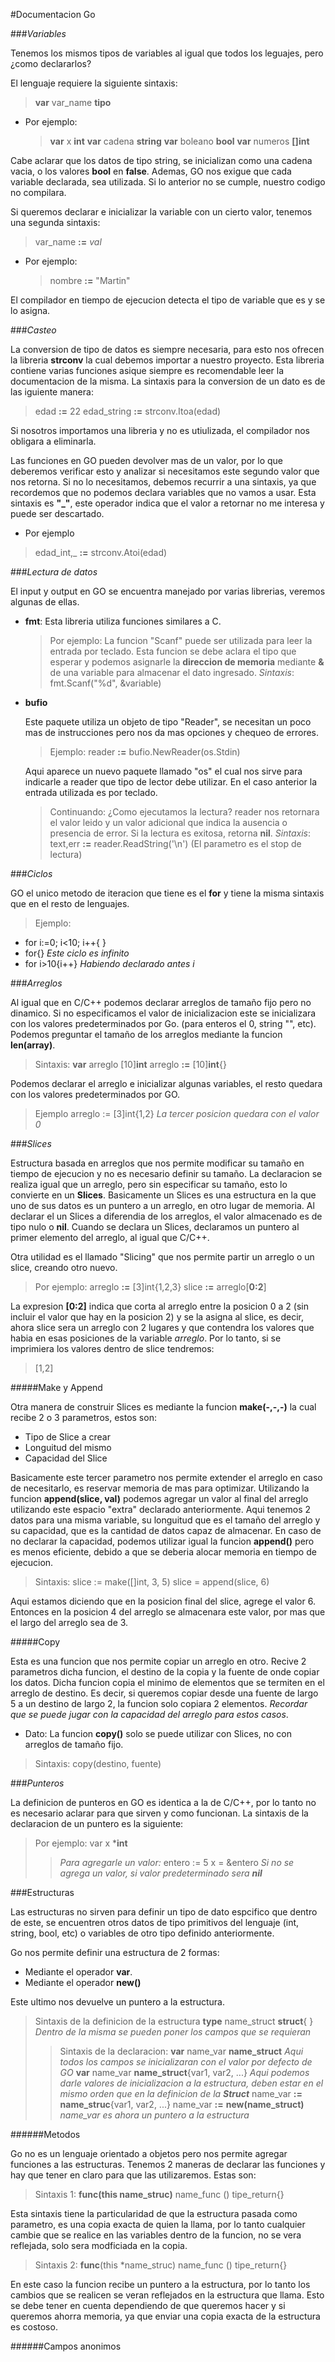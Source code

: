 #Documentacion Go

###*Variables*

Tenemos los mismos tipos de variables al igual que todos los leguajes, pero ¿como declararlos?

El lenguaje requiere la siguiente sintaxis: 

> **var** var_name **tipo**

+ Por ejemplo:
    > **var** x **int**
    > **var** cadena **string**
    > **var** boleano **bool**
    **var** numeros **[]int**

Cabe aclarar que los datos de tipo string, se inicializan como una cadena vacia, o los valores **bool** en **false**. Ademas, GO nos exigue que cada variable declarada, sea utilizada. Si lo anterior no se cumple, nuestro codigo no compilara.

Si queremos declarar e inicializar la variable con un cierto valor, tenemos una segunda sintaxis:

> var_name **:=** *val*

+ Por ejemplo:
    >nombre **:=** "Martin"

El compilador en tiempo de ejecucion detecta el tipo de variable que es y se lo asigna.

###*Casteo*

La conversion de tipo de datos es siempre necesaria, para esto nos ofrecen la libreria **strconv** la cual debemos importar a nuestro proyecto. Esta libreria contiene varias funciones asique siempre es recomendable leer la documentacion de la misma.
La sintaxis para la conversion de un dato es de las iguiente manera:

> edad **:=** 22
> edad_string **:=** strconv.Itoa(edad)

Si nosotros importamos una libreria y no es utiulizada, el compilador nos obligara a eliminarla.

Las funciones en GO pueden devolver mas de un valor, por lo que deberemos verificar esto y analizar si necesitamos este segundo valor que nos retorna. Si no lo necesitamos, debemos recurrir a una sintaxis, ya que recordemos que no podemos declara variables que no vamos a usar. Esta sintaxis es **"_"**, este operador indica que el valor a retornar no me interesa y puede ser descartado. 

+ Por ejemplo
> edad_int,_ **:=** strconv.Atoi(edad)

###*Lectura de datos*

El input y output en GO se encuentra manejado por varias librerias, veremos algunas de ellas.

+ **fmt**:
    Esta libreria utiliza funciones similares a C.
    >Por ejemplo:
    La funcion "Scanf" puede ser utilizada para leer la entrada por teclado. Esta funcion se debe aclara el tipo que esperar y podemos asignarle la **direccion de memoria** mediante **&** de una variable para almacenar el dato ingresado.
    *Sintaxis*: fmt.Scanf("%d", &variable)

+ **bufio**

    Este paquete utiliza un objeto de tipo "Reader", se necesitan un poco mas de instrucciones pero nos da mas opciones y chequeo de errores.
    >Ejemplo:
    reader **:=** bufio.NewReader(os.Stdin)

    Aqui aparece un nuevo paquete llamado "os" el cual nos sirve para indicarle a reader que tipo de lector debe utilizar. En el caso anterior la entrada utilizada es por teclado.

    >Continuando:
    ¿Como ejecutamos la lectura?
    reader nos retornara el valor leido y un valor adicional que indica la ausencia o presencia de error. Si la lectura es exitosa, retorna **nil**.
    *Sintaxis*:
    text,err **:=** reader.ReadString('\n') (El parametro es el stop de lectura)

###*Ciclos*

GO el unico metodo de iteracion que tiene es el **for** y tiene la misma sintaxis que en el resto de lenguajes.

>Ejemplo:
 - for i:=0; i<10; i++{ }
 - for{} *Este ciclo es infinito*
 - for i>10{i++} *Habiendo declarado antes i*

###*Arreglos*

Al igual que en C/C++ podemos declarar arreglos de tamaño fijo pero no dinamico. Si no especificamos el valor de inicializacion este se inicializara con los valores predeterminados por Go. (para enteros el 0, string "", etc).
Podemos preguntar el tamaño de los arreglos mediante la funcion **len(array)**.

>Sintaxis:
**var** arreglo [10]**int**
arreglo **:=** [10]**int**{}

Podemos declarar el arreglo e inicializar algunas variables, el resto quedara con los valores predeterminados por GO.

>Ejemplo
arreglo := [3]int{1,2}
*La tercer posicion quedara con el valor 0*

###*Slices*

Estructura basada en arreglos que nos permite modificar su tamaño en tiempo de ejecucion y no es necesario definir su tamaño. La declaracion se realiza igual que un arreglo, pero sin especificar su tamaño, esto lo convierte en un **Slices**. Basicamente un Slices es una estructura en la que uno de sus datos es un puntero a un arreglo, en otro lugar de memoria.
Al declarar el un Slices a diferendia de los arreglos, el valor almacenado es de tipo nulo o **nil**.
Cuando se declara un Slices, declaramos un puntero al primer elemento del arreglo, al igual que C/C++. 

Otra utilidad es el llamado "Slicing" que nos permite partir un arreglo o un slice, creando otro nuevo.

>Por ejemplo:
arreglo **:=** [3]int{1,2,3}
slice **:=** arreglo[**0:2**]

La expresion **[0:2]** indica que corta al arreglo entre la posicion 0 a 2 (sin incluir el valor que hay en la posicion 2) y se la asigna al slice, es decir, ahora slice sera un arreglo con 2 lugares y que contendra los valores que habia en esas posiciones de la variable *arreglo*. Por lo tanto, si se imprimiera los valores dentro de slice tendremos:

>[1,2]

#####Make y Append

Otra manera de construir Slices es mediante la funcion **make(-,-,-)** la cual recibe 2 o 3 parametros, estos son:

+ Tipo de Slice a crear
+ Longuitud del mismo
+ Capacidad del Slice

Basicamente este tercer parametro nos permite extender el arreglo en caso de necesitarlo, es reservar memoria de mas para optimizar. Utilizando la funcion **append(slice, val)** podemos agregar un valor al final del arreglo utilizando este espacio "extra" declarado anteriormente. Aqui tenemos 2 datos para una misma variable, su longuitud que es el tamaño del arreglo y su capacidad, que es la cantidad de datos capaz de almacenar.
En caso de no declarar la capacidad, podemos utilizar igual la funcion **append()** pero es menos eficiente, debido a que se deberia alocar memoria en tiempo de ejecucion. 

>Sintaxis:
slice := make([]int, 3, 5)
slice = append(slice, 6)

Aqui estamos diciendo que en la posicion final del slice, agrege el valor 6. Entonces en la posicion 4 del arreglo se almacenara este valor, por mas que el largo del arreglo sea de 3.

#####Copy

Esta es una funcion que nos permite copiar un arreglo en otro. Recive 2 parametros dicha funcion, el destino de la copia y la fuente de onde copiar los datos. Dicha funcion copia el minimo de elementos que se termiten en el arreglo de destino. Es decir, si queremos copiar desde una fuente de largo 5 a un destino de largo 2, la funcion solo copiara 2 elementos. *Recordar que se puede jugar con la capacidad del arreglo para estos casos*.
+ Dato: La funcion **copy()** solo se puede utilizar con Slices, no con arreglos de tamaño fijo. 

>Sintaxis:
    copy(destino, fuente)

###*Punteros*

La definicion de punteros en GO es identica a la de C/C++, por lo tanto no es necesario aclarar para que sirven y como funcionan. La sintaxis de la declaracion de un puntero es la siguiente:

>Por ejemplo:
var x ***int**
>>*Para agregarle un valor:*
entero := 5
x = &entero
*Si no se agrega un valor, si valor predeterminado sera **nil***


###Estructuras

Las estructuras no sirven para definir un tipo de dato espcifico que dentro de este, se encuentren otros datos de tipo primitivos del lenguaje (int, string, bool, etc) o variables de otro tipo definido anteriormente. 

Go nos permite definir una estructura de 2 formas:

+ Mediante el operador **var**.
+ Mediante el operador **new()**

Este ultimo nos devuelve un puntero a la estructura.

>Sintaxis de la definicion de la estructura
**type** name_struct **struct**{
    }
    *Dentro de la misma se pueden poner los campos que se requieran*
>>Sintaxis de la declaracion:
    **var** name_var **name_struct**
    *Aqui todos los campos se inicializaran con el valor por defecto de GO*
    **var** name_var **name_struct**{var1, var2, ...}
    *Aqui podemos darle valores de inicializacion a la estructura, deben estar en el mismo orden que en la definicion de la **Struct***
    name_var **:=** **name_struc**{var1, var2, ...}
    name_var **:=** **new(name_struct)**
    *name_var es ahora un puntero a la estructura*


######Metodos

Go no es un lenguaje orientado a objetos pero nos permite agregar funciones a las estructuras. Tenemos 2 maneras de declarar las funciones y hay que tener en claro para que las utilizaremos. Estas son:

>Sintaxis 1:
**func(this name_struc)** name_func () tipe_return{}

Esta sintaxis tiene la particularidad de que la estructura pasada como parametro, es una copia exacta de quien la llama, por lo tanto cualquier cambie que se realice en las variables dentro de la funcion, no se vera reflejada, solo sera modficiada en la copia.

>Sintaxis 2:
**func**(this *name_struc) name_func () tipe_return{}

En este caso la funcion recibe un puntero a la estructura, por lo tanto los cambios que se realicen se veran reflejados en la estructura que llama.
Esto se debe tener en cuenta dependiendo de que queremos hacer y si queremos ahorra memoria, ya que enviar una copia exacta de la estructura es costoso.

######Campos anonimos







